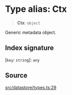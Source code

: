 # Type alias: Ctx

> **Ctx**: `object`

Generic metadata object.

## Index signature

 \[`key`: `string`\]: `any`

## Source

[src/datastore/types.ts:29](https://github.com/dexaai/llm-tools/blob/2a387dc/src/datastore/types.ts#L29)

